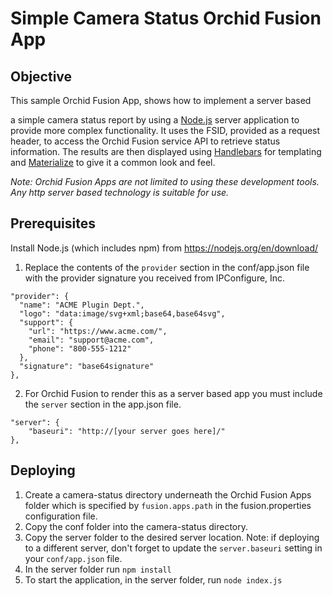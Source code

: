 # Simple Camera Status Orchid Fusion App

## Objective
This sample Orchid Fusion App, shows how to implement a server based 


 a simple camera status report by using a [Node.js](https://nodejs.org/en/) server application to provide more complex functionality. It uses the FSID, provided as a request header, to access the Orchid Fusion service API to retrieve status information. The results are then displayed using [Handlebars](https://handlebarsjs.com/) for templating and [Materialize](https://materializecss.com) to give it a common look and feel. 

*Note: Orchid Fusion Apps are not limited to using these development tools. Any http server based technology is suitable for use.*

## Prerequisites
Install Node.js (which includes npm) from <https://nodejs.org/en/download/>

1. Replace the contents of the `provider` section in the conf/app.json file with the provider signature you received from IPConfigure, Inc.

```
"provider": {
  "name": "ACME Plugin Dept.",
  "logo": "data:image/svg+xml;base64,base64svg",
  "support": {
    "url": "https://www.acme.com/",
    "email": "support@acme.com",
    "phone": "800-555-1212"
  },
  "signature": "base64signature"
},
```

2. For Orchid Fusion to render this as a server based app you must include the `server` section in the app.json file.

```
"server": {
    "baseuri": "http://[your server goes here]/"
},
```

## Deploying
1. Create a camera-status directory underneath the Orchid Fusion Apps folder which is specified by `fusion.apps.path` in the fusion.properties configuration file.
2. Copy the conf folder into the camera-status directory.
3. Copy the server folder to the desired server location. Note: if deploying to a different server, don't forget to update the `server.baseuri` setting in your `conf/app.json` file.
4. In the server folder run `npm install`
5. To start the application, in the server folder,  run `node index.js`

